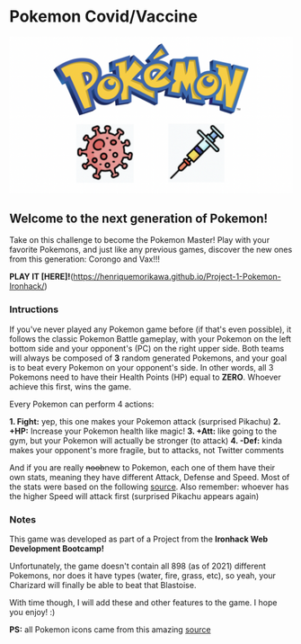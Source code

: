 # Pokemon Covid/Vaccine
![](images/readmebg.png)

## Welcome to the next generation of Pokemon!

Take on this challenge to become the Pokemon Master! Play with your favorite Pokemons, and just like any previous games, discover the new ones from this generation: Corongo and Vax!!! 

**PLAY IT [HERE]!**(https://henriquemorikawa.github.io/Project-1-Pokemon-Ironhack/)

### Intructions

If you've never played any Pokemon game before (if that's even possible), it follows the classic Pokemon Battle gameplay, with your Pokemon on the left bottom side and your opponent's (PC) on the right upper side. Both teams will always be composed of **3** random generated Pokemons, and your goal is to beat every Pokemon on your opponent's side. In other words, all 3 Pokemons need to have their Health Points (HP) equal to **ZERO**. Whoever achieve this first, wins the game.

Every Pokemon can perform 4 actions:

**1. Fight:** yep, this one makes your Pokemon attack (surprised Pikachu)
**2. +HP:** Increase your Pokemon health like magic!
**3. +Att:** like going to the gym, but your Pokemon will actually be stronger (to attack)
**4. -Def:** kinda makes your opponent's more fragile, but to attacks, not Twitter comments

And if you are really ~~noob~~new to Pokemon, each one of them have their own stats, meaning they have different Attack, Defense and Speed. Most of the stats were based on the following [source](https://pokemondb.net/pokedex/all). Also remember: whoever has the higher Speed will attack first (surprised Pikachu appears again)

### Notes

This game was developed as part of a Project from the **Ironhack Web Development Bootcamp!**

Unfortunately, the game doesn't contain all 898 (as of 2021) different Pokemons, nor does it have types (water, fire, grass, etc), so yeah, your Charizard will finally be able to beat that Blastoise.

With time though, I will add these and other features to the game. I hope you enjoy! :)

**PS:** all Pokemon icons came from this amazing [source](https://www.behance.net/gallery/43311747/Pokmon-icons)